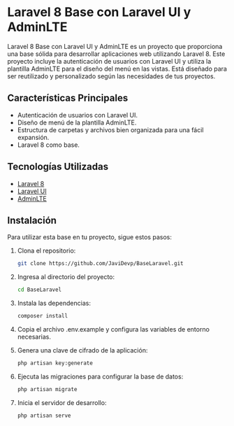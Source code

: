 # Laravel 8 Base con Laravel UI y AdminLTE

Laravel 8 Base con Laravel UI y AdminLTE es un proyecto que proporciona una base sólida para desarrollar aplicaciones web utilizando Laravel 8. Este proyecto incluye la autenticación de usuarios con Laravel UI y utiliza la plantilla AdminLTE para el diseño del menú en las vistas. Está diseñado para ser reutilizado y personalizado según las necesidades de tus proyectos.

## Características Principales

- Autenticación de usuarios con Laravel UI.
- Diseño de menú de la plantilla AdminLTE.
- Estructura de carpetas y archivos bien organizada para una fácil expansión.
- Laravel 8 como base.

## Tecnologías Utilizadas

- [Laravel 8](https://laravel.com/)
- [Laravel UI](https://laravel.com/docs/8.x/frontend)
- [AdminLTE](https://adminlte.io/)

## Instalación

Para utilizar esta base en tu proyecto, sigue estos pasos:

1. Clona el repositorio:

   ```bash
   git clone https://github.com/JaviDevp/BaseLaravel.git
   ```

2. Ingresa al directorio del proyecto:
   ```bash
   cd BaseLaravel
   ```
3. Instala las dependencias:
   ```bash
   composer install
   ```
4. Copia el archivo .env.example y configura las variables de entorno necesarias.

5. Genera una clave de cifrado de la aplicación:
   ```bash
   php artisan key:generate
   ```
6. Ejecuta las migraciones para configurar la base de datos:
   ```bash
   php artisan migrate
   ```
7. Inicia el servidor de desarrollo:
   ```bash
   php artisan serve
   ```

